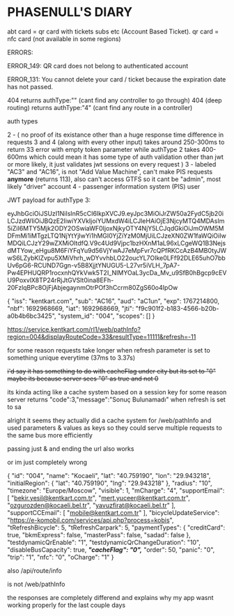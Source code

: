 # PHASENULL'S DIARY

abt card = qr card with tickets subs etc (Account Based Ticket).
qr card = nfc card (not available in some regions)



ERRORS:

ERROR_149: QR card does not belong to authenticated account

ERROR_131: You cannot delete your card / ticket because the expiration date has not passed.

404 returns authType:"" (cant find any controller to go through)
404 (deep routing) returns authType:"4" (cant find any route in a controller)

auth types

2 - (
	no proof of its existance other than a huge response time difference in requests
	3 and 4 (along with every other input) takes around 250-300ms to return 33 error with empty token parameter
	while authType 2 takes 400-600ms which could mean it has some type of auth validation other than jwt or more likely, it just validates jwt sessions on every request
)
3 - labeled "AC3" and "AC16", is not "Add Value Machine", can't make PIS requests __anymore__ (returns 113), also can't access GTFS so it cant be "admin", most likely "driver" account
4 - passenger information system (PIS) user


JWT payload for authType 3:

eyJhbGciOiJSUzI1NiIsInR5cCI6IkpXVCJ9.eyJpc3MiOiJrZW50a2FydC5jb20iLCJzdWIiOiJBQzE2IiwiYXVkIjoiYUMxdW4iLCJleHAiOjE3NjcyMTQ4MDAsIm5iZiI6MTY5Mjk2ODY2OSwiaWF0IjoxNjkyOTY4NjY5LCJqdGkiOiJmOWM5MDFmMi1iMTgzLTQ1NjYtYjIwYi1hMGI0YjZiYzM0MjUiLCJzeXN0ZW1faWQiOiIwMDQiLCJzY29wZXMiOltdfQ.V9c4Ud9Vjpc1bzHXnM1aL96xLCgeWQ1B3NejsdMTYow_eHgu8M6FiYFqYu9d56VjYwAJ7eMpFvr7cQPfRKCcAzB4MB0tyJWwS6LZybKlZvpu5XMiVhrh_wDYvvhbLO22oucYL7OIke0LFf92DLE65uhO7bbUv6pG6-RCUND7Ggn-v5B8XjjtYNUGU5-L27vr5iVLH_7pA7-Pw4EPHUQRP1rocxnhQYkVwk5T2I_NIMYOaL3ycDa_Mv_u9SfB0hBgcp9cEVU9PoxvlX8TP24rRjJtGVSlt0ina8EFh-20FzlqBPc8OjFjAbjegaynmOtrPOf3hCcrm80ZgS60o4IpOw

{
  "iss": "kentkart.com",
  "sub": "AC16",
  "aud": "aC1un",
  "exp": 1767214800,
  "nbf": 1692968669,
  "iat": 1692968669,
  "jti": "f9c901f2-b183-4566-b20b-a0b4b6bc3425",
  "system_id": "004",
  "scopes": []
}





https://service.kentkart.com/rl1/web/pathInfo?region=004&displayRouteCode=33&resultType=11111&refresh=-11

for some reason requests take longer when refresh parameter is set to something unique everytime
(37ms to 3.37s)

~~i'd say it has something to do with cacheFlag under city but its set to "0"
maybe its because server sees "0" as true and not 0~~

its kinda acting like a cache system based on a session key
for some reason server returns "code":3,"message":"Sonuç Bulunamadı" when refresh is set to sa

alright it seems they actually did a cache system for /web/pathInfo and used parameters & values as keys so they could serve multiple requests to the same bus more efficiently

passing just & and ending the url also works

or im just completely wrong


{
	"id": "004",
	"name": "Kocaeli",
	"lat": "40.759190",
	"lon": "29.943218",
	"initialRegion": {
		"lat": "40.759190",
		"lng": "29.943218"
	},
	"radius": "10",
	"timezone": "Europe/Moscow",
	"visible": 1,
	"mCharge": "4",
	"supportEmail": [
		"bekir.yesil@kentkart.com.tr",
		"mert.yuceer@kentkart.com.tr",
		"ozgurozden@kocaeli.bel.tr",
		"yavuzfirat@kocaeli.bel.tr"
	],
	"supportCCEmail": [
		"mobile@kentkart.com.tr"
	],
	"bicycleUpdateService": "https://e-komobil.com/services/api.php?process=kobis",
	"tRefreshBicycle": 5,
	"tRefreshCarpark": 5,
	"paymentTypes": {
		"creditCard": true,
		"bkmExpress": false,
		"masterPass": false,
		"sadad": false
	},
	"testdynamicQrEnable": "1",
	"testdynamicQrChangeDuration": "10",
	"disableBusCapacity": true,
	***"cacheFlag": "0",***
	"order": 50,
	"panic": "0",
	"trip": "1",
	"nfc": "0",
	"oCharge": "1"
}





also /api/route/info

is not
/web/pathInfo

the responses are completely differend and explains why my app wasnt working properly for the last couple days